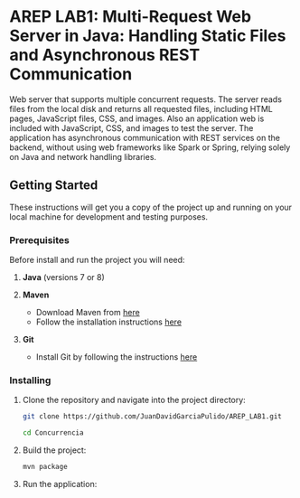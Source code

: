 # AREP LAB1: Multi-Request Web Server in Java: Handling Static Files and Asynchronous REST Communication

Web server that supports multiple concurrent requests. The server reads files from the local disk and returns all requested files, including HTML pages, JavaScript files, CSS, and images. Also an application web is included with JavaScript, CSS, and images to test the server. The application has asynchronous communication with REST services on the backend, without using web frameworks like Spark or Spring, relying solely on Java and network handling libraries. 

## Getting Started

These instructions will get you a copy of the project up and running on your local machine for development and testing purposes.

### Prerequisites

Before install and run the project you will need:

1. **Java** (versions 7 or 8)


2. **Maven**
    - Download Maven from [here](http://maven.apache.org/download.html)
    - Follow the installation instructions [here](http://maven.apache.org/download.html#Installation)

3. **Git**
    - Install Git by following the instructions [here](http://git-scm.com/book/en/v2/Getting-Started-Installing-Git)

### Installing

1. Clone the repository and navigate into the project directory:
    ```sh
    git clone https://github.com/JuanDavidGarciaPulido/AREP_LAB1.git

    cd Concurrencia
    ```

2. Build the project:
    ```sh
    mvn package
    ```

3. Run the application:
    



